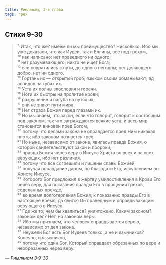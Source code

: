 ```yaml
---
title: Римлянам, 3-я глава
tags: грех
---
```


## Стихи 9-30

> ⁹ Итак, что же? имеем ли мы преимущество? Нисколько. Ибо мы уже доказали, что как Иудеи, так и Еллины, все под грехом,  
> ¹⁰ как написано: нет праведного ни одного;  
> ¹¹ нет разумевающего; никто не ищет Бога;  
> ¹² все совратились с пути, до одного негодны; нет делающего добро, нет ни одного.  
> ¹³ Гортань их — открытый гроб; языком своим обманывают; яд аспидов на губах их.  
> ¹⁴ Уста их полны злословия и горечи.  
> ¹⁵ Ноги их быстры на пролитие крови;  
> ¹⁶ разрушение и пагуба на путях их;  
> ¹⁷ они не знают пути мира.  
> ¹⁸ Нет страха Божия перед глазами их.  
> ¹⁹ Но мы знаем, что закон, если что говорит, говорит к состоящим под законом, так что заграждаются всякие уста, и весь мир
> становится виновен пред Богом,  
> ²⁰ потому что делами закона не оправдается пред Ним никакая плоть; ибо законом познается грех.  
> ²¹ Но ныне, независимо от закона, явилась правда Божия, о которой свидетельствуют закон и пророки,  
> ²² правда Божия через веру в Иисуса Христа во всех и на всех верующих, ибо нет различия,  
> ²³ потому что все согрешили и лишены славы Божией,  
> ²⁴ получая оправдание даром, по благодати Его, искуплением во Христе Иисусе,  
> ²⁵ Которого Бог предложил в жертву умилостивления в Крови Его через веру, для показания правды Его в прощении грехов, соделанных прежде,  
> ²⁶ во время долготерпения Божия, к показанию правды Его в настоящее время, да явится Он праведным и оправдывающим верующего в Иисуса.  
> ²⁷ Где же то, чем бы хвалиться? уничтожено. Каким законом? законом дел? Нет, но законом веры.  
> ²⁸ Ибо мы признаем, что человек оправдывается верою, независимо от дел закона.  
> ²⁹ Неужели Бог есть Бог Иудеев только, а не и язычников? Конечно, и язычников,  
> ³⁰ потому что один Бог, Который оправдает обрезанных по вере и необрезанных через веру.

— <cite>Римлянам&nbsp;3:9-30</cite>
